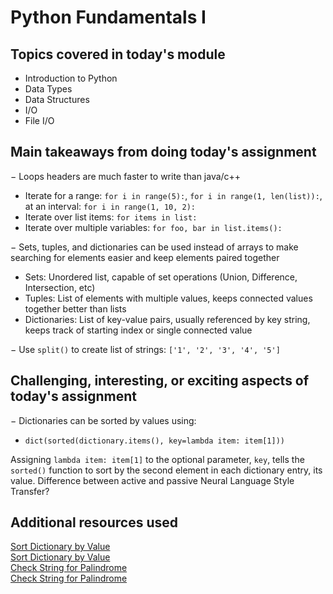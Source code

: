 # Python Fundamentals I

## Topics covered in today's module

* Introduction to Python
* Data Types
* Data Structures
* I/O
* File I/O

## Main takeaways from doing today's assignment
&minus; Loops headers are much faster to write than java/c++
- Iterate for a range: `for i in range(5):`, `for i in range(1, len(list)):`, at an interval: `for i in range(1, 10, 2):`
- Iterate over list items: `for items in list:`
- Iterate over multiple variables: `for foo, bar in list.items():`

&minus; Sets, tuples, and dictionaries can be used instead of arrays to make searching for elements easier and keep elements paired together
- Sets: Unordered list, capable of set operations (Union, Difference, Intersection, etc)
- Tuples: List of elements with multiple values, keeps connected values together better than lists
- Dictionaries: List of key-value pairs, usually referenced by key string, keeps track of starting index or single connected value

&minus; Use `split()` to create list of strings: `['1', '2', '3', '4', '5']`

## Challenging, interesting, or exciting aspects of today's assignment

&minus; Dictionaries can be sorted by values using:
- `dict(sorted(dictionary.items(), key=lambda item: item[1]))`


Assigning `lambda item: item[1]` to the optional parameter, `key`, tells the `sorted()` function to sort by the second element in each dictionary entry, its value.
Difference between active and passive Neural Language Style Transfer?

## Additional resources used 
[Sort Dictionary by Value](https://www.freecodecamp.org/news/sort-dictionary-by-value-in-python/) \
[Sort Dictionary by Value](https://stackoverflow.com/questions/613183/how-do-i-sort-a-dictionary-by-value) \
[Check String for Palindrome](https://www.geeksforgeeks.org/python-program-check-string-palindrome-not/) \
[Check String for Palindrome](https://stackoverflow.com/questions/17331290/how-to-check-for-palindrome-using-python-logic)

